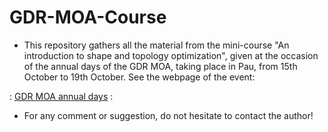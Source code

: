 # GDR-MOA-Course
* This repository gathers all the material from the mini-course "An introduction to shape and topology optimization", given at the occasion of the annual days of the GDR MOA, taking place in Pau, from 15th October to 19th October. See the webpage of the event: 

: [GDR MOA annual days](http://gdrmoa.math.cnrs.fr/activites/journees-annuelles-2018-gdr-moa/) :

* For any comment or suggestion, do not hesitate to contact the author!